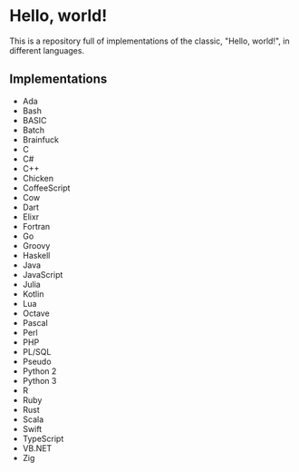 # Hello, world!
This is a repository full of implementations of the classic, "Hello, world!", in different languages.

## Implementations
- Ada
- Bash
- BASIC
- Batch
- Brainfuck
- C
- C#
- C++
- Chicken
- CoffeeScript
- Cow
- Dart
- Elixr
- Fortran
- Go
- Groovy
- Haskell
- Java
- JavaScript
- Julia
- Kotlin
- Lua
- Octave
- Pascal
- Perl
- PHP
- PL/SQL
- Pseudo
- Python 2
- Python 3
- R
- Ruby
- Rust
- Scala
- Swift
- TypeScript
- VB.NET
- Zig
